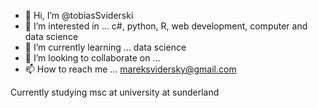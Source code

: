 - 👋 Hi, I’m @tobiasSviderski
- 👀 I’m interested in ... c#, python, R, web development, computer and data science
- 🌱 I’m currently learning ... data science
- 💞️ I’m looking to collaborate on ... 
- 📫 How to reach me ... mareksvidersky@gmail.com

Currently studying msc at university at sunderland 

<!---
tobiasSviderski/tobiasSviderski is a ✨ special ✨ repository because its `README.md` (this file) appears on your GitHub profile.
You can click the Preview link to take a look at your changes.
--->
